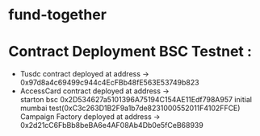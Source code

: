 # fund-together


# Contract Deployment BSC Testnet :

- Tusdc contract deployed at address -> 0x97d8a4c69499c944c4EcFBb48fE563E53749b823
- AccessCard contract deployed at address ->  
starton bsc 0x2D534627a5101396A75194C154AE11Edf798A957
initial mumbai test(0xC3c263D1B2F9a1b7de8231000552011F4102FFCE)
Campaign Factory deployed at address ->  0x2d21cC6FbBb8beBA6e4AF08Ab4Db0e5fCeB68939